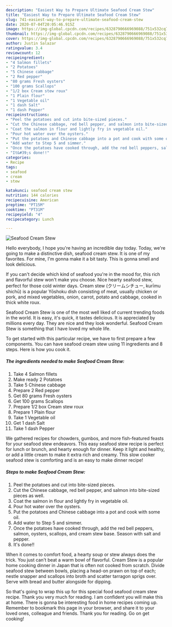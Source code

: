 ```yaml
---
description: "Easiest Way to Prepare Ultimate Seafood Cream Stew"
title: "Easiest Way to Prepare Ultimate Seafood Cream Stew"
slug: 741-easiest-way-to-prepare-ultimate-seafood-cream-stew
date: 2020-07-04T20:05:46.915Z
image: https://img-global.cpcdn.com/recipes/6328790666969088/751x532cq70/seafood-cream-stew-recipe-main-photo.jpg
thumbnail: https://img-global.cpcdn.com/recipes/6328790666969088/751x532cq70/seafood-cream-stew-recipe-main-photo.jpg
cover: https://img-global.cpcdn.com/recipes/6328790666969088/751x532cq70/seafood-cream-stew-recipe-main-photo.jpg
author: Justin Salazar
ratingvalue: 3.4
reviewcount: 12
recipeingredient:
- "4 Salmon fillets"
- "2 Potatoes"
- "5 Chinese cabbage"
- "2 Red pepper"
- "80 grams Fresh oysters"
- "100 grams Scallops"
- "1/2 box Cream stew roux"
- "1 Plain flour"
- "1 Vegetable oil"
- "1 dash Salt"
- "1 dash Pepper"
recipeinstructions:
- "Peel the potatoes and cut into bite-sized pieces."
- "Cut the Chinese cabbage, red bell pepper, and salmon into bite-sized pieces as well."
- "Coat the salmon in flour and lightly fry in vegetable oil."
- "Pour hot water over the oysters."
- "Put the potatoes and Chinese cabbage into a pot and cook with some oil."
- "Add water to Step 5 and simmer."
- "Once the potatoes have cooked through, add the red bell peppers, salmon, oysters, scallops, and cream stew base. Season with salt and pepper."
- "It&#39;s done!!"
categories:
- Recipe
tags:
- seafood
- cream
- stew

katakunci: seafood cream stew 
nutrition: 144 calories
recipecuisine: American
preptime: "PT15M"
cooktime: "PT31M"
recipeyield: "4"
recipecategory: Lunch

---
```



![Seafood Cream Stew](https://img-global.cpcdn.com/recipes/6328790666969088/751x532cq70/seafood-cream-stew-recipe-main-photo.jpg)

Hello everybody, I hope you're having an incredible day today. Today, we're going to make a distinctive dish, seafood cream stew. It is one of my favorites. For mine, I'm gonna make it a bit tasty. This is gonna smell and look delicious.

If you can&#39;t decide which kind of seafood you&#39;re in the mood for, this rich and flavorful stew won&#39;t make you choose. Nice hearty seafood stew, perfect for those cold winter days. Cream stew (クリームシチュー, kurīmu shichū) is a popular Yōshoku dish consisting of meat, usually chicken or pork, and mixed vegetables, onion, carrot, potato and cabbage, cooked in thick white roux.

Seafood Cream Stew is one of the most well liked of current trending foods in the world. It is easy, it's quick, it tastes delicious. It is appreciated by millions every day. They are nice and they look wonderful. Seafood Cream Stew is something that I have loved my whole life.


To get started with this particular recipe, we have to first prepare a few components. You can have seafood cream stew using 11 ingredients and 8 steps. Here is how you cook it.

<!--inarticleads1-->

##### The ingredients needed to make Seafood Cream Stew:

1. Take 4 Salmon fillets
1. Make ready 2 Potatoes
1. Take 5 Chinese cabbage
1. Prepare 2 Red pepper
1. Get 80 grams Fresh oysters
1. Get 100 grams Scallops
1. Prepare 1/2 box Cream stew roux
1. Prepare 1 Plain flour
1. Take 1 Vegetable oil
1. Get 1 dash Salt
1. Take 1 dash Pepper


We gathered recipes for chowders, gumbos, and more fish-featured feasts for your seafood stew endeavors. This easy seafood stew recipe is perfect for lunch or brunch, and hearty enough for dinner. Keep it light and healthy, or add a little cream to make it extra rich and creamy. This slow cooker seafood stew is comforting and is an easy to make dinner recipe! 

<!--inarticleads2-->

##### Steps to make Seafood Cream Stew:

1. Peel the potatoes and cut into bite-sized pieces.
1. Cut the Chinese cabbage, red bell pepper, and salmon into bite-sized pieces as well.
1. Coat the salmon in flour and lightly fry in vegetable oil.
1. Pour hot water over the oysters.
1. Put the potatoes and Chinese cabbage into a pot and cook with some oil.
1. Add water to Step 5 and simmer.
1. Once the potatoes have cooked through, add the red bell peppers, salmon, oysters, scallops, and cream stew base. Season with salt and pepper.
1. It&#39;s done!!


When it comes to comfort food, a hearty soup or stew always does the trick. You just can&#39;t beat a warm bowl of flavorful. Cream Stew is a popular home cooking dinner in Japan that is often not cooked from scratch. Divide seafood stew between bowls, placing a head-on prawn on top of each; nestle snapper and scallops into broth and scatter tarragon sprigs over. Serve with bread and butter alongside for dipping. 

So that's going to wrap this up for this special food seafood cream stew recipe. Thank you very much for reading. I am confident you will make this at home. There is gonna be interesting food in home recipes coming up. Remember to bookmark this page in your browser, and share it to your loved ones, colleague and friends. Thank you for reading. Go on get cooking!
